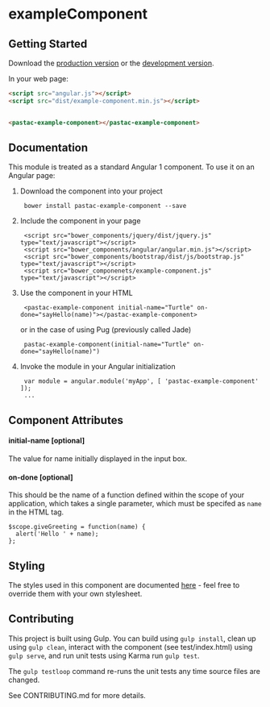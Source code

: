 # exampleComponent



## Getting Started

Download the [production version][min] or the [development version][max].

[min]: https://raw.github.com/philcal/jquery-example-component/master/dist/angular-example-component.min.js
[max]: https://raw.github.com/philcal/jquery-example-component/master/dist/angular-example-component.js

In your web page:

```html
<script src="angular.js"></script>
<script src="dist/example-component.min.js"></script>


<pastac-example-component></pastac-example-component>
```

## Documentation
This module is treated as a standard Angular 1 component. To use it on an Angular page:

1. Download the component into your project

        bower install pastac-example-component --save

1. Include the component in your page

        <script src="bower_components/jquery/dist/jquery.js" type="text/javascript"></script>  
        <script src="bower_components/angular/angular.min.js"></script>  
        <script src="bower_components/bootstrap/dist/js/bootstrap.js" type="text/javascript"></script>  
        <script src="bower_componenets/example-component.js" type="text/javascript"></script>  

1. Use the component in your HTML

        <pastac-example-component initial-name="Turtle" on-done="sayHello(name)"></pastac-example-component>  

    or in the case of using Pug (previously called Jade)  

        pastac-example-component(initial-name="Turtle" on-done="sayHello(name)")

1. Invoke the module in your Angular initialization

        var module = angular.module('myApp', [ 'pastac-example-component' ]);
        ...

## Component Attributes

#### initial-name [optional]
The value for name initially displayed in the input box.

#### on-done [optional]
This should be the name of a function defined within the scope of your application, which
takes a single parameter, which must be specifed as `name` in the HTML tag.

    $scope.giveGreeting = function(name) {
      alert('Hello ' + name);
    };

## Styling
The styles used in this component are documented [here](https://tooltwist.github.io/pastac-example-component/) - feel free to override them with your own stylesheet.

## Contributing
This project is built using Gulp. You can build using `gulp install`, clean up using `gulp clean`,
interact with the component (see test/index.html) using `gulp serve`, and
run unit tests using Karma run `gulp test`.

The `gulp testloop` command re-runs the unit tests any time source files are changed.

See CONTRIBUTING.md for more details.
